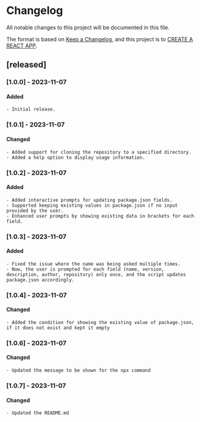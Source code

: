 # Changelog

All notable changes to this project will be documented in this file.

The format is based on [Keep a Changelog](https://keepachangelog.com/en/1.0.0/),
and this project is to [CREATE A REACT APP](https://www.npmjs.com/package/create-react-ank).

## [released]

### [1.0.0] - 2023-11-07

#### Added

    - Initial release.

### [1.0.1] - 2023-11-07

#### Changed
    - Added support for cloning the repository to a specified directory.
    - Added a help option to display usage information.

### [1.0.2] - 2023-11-07

#### Added
    - Added interactive prompts for updating package.json fields.
    - Supported keeping existing values in package.json if no input provided by the user.
    - Enhanced user prompts by showing existing data in brackets for each field.

### [1.0.3] - 2023-11-07

#### Added
    - Fixed the issue where the name was being asked multiple times.
    - Now, the user is prompted for each field (name, version, description, author, repository) only once, and the script updates package.json accordingly.

### [1.0.4] - 2023-11-07

#### Changed
    - Added the condition for showing the existing value of package.json, if it does not exist and kept it empty
### [1.0.6] - 2023-11-07

#### Changed
    - Updated the message to be shown for the npx command

### [1.0.7] - 2023-11-07

#### Changed
    - Updated the README.md